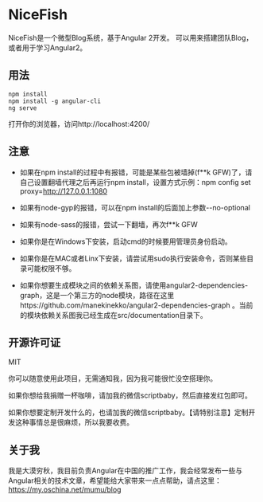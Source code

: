 # NiceFish

NiceFish是一个微型Blog系统，基于Angular 2开发。 可以用来搭建团队Blog，或者用于学习Angular2。 

## 用法

	npm install
	npm install -g angular-cli
	ng serve

打开你的浏览器，访问http://localhost:4200/

## 注意

 - 如果在npm install的过程中有报错，可能是某些包被墙掉(f**k GFW)了，请自己设置翻墙代理之后再运行npm install，设置方式示例：npm config set proxy=http://127.0.0.1:1080

 - 如果有node-gyp的报错，可以在npm install的后面加上参数--no-optional

 - 如果有node-sass的报错，尝试一下翻墙，再次f**k GFW

 - 如果你是在Windows下安装，启动cmd的时候要用管理员身份启动。

 - 如果你是在MAC或者Linx下安装，请尝试用sudo执行安装命令，否则某些目录可能权限不够。

 - 如果你想要生成模块之间的依赖关系图，请使用angular2-dependencies-graph，这是一个第三方的node模块，路径在这里https://github.com/manekinekko/angular2-dependencies-graph 。当前的模块依赖关系图我已经生成在src/documentation目录下。

## 开源许可证
 MIT

 你可以随意使用此项目，无需通知我，因为我可能很忙没空搭理你。

 如果你想给我捐赠一杯咖啡，请加我的微信scriptbaby，然后直接发红包即可。

 如果你想要定制开发什么的，也请加我的微信scriptbaby。【请特别注意】定制开发这种事情总是很麻烦，所以我要收费。

## 关于我
我是大漠穷秋，我目前负责Angular在中国的推广工作，我会经常发布一些与Angular相关的技术文章，希望能给大家带来一点点帮助，请点这里：https://my.oschina.net/mumu/blog